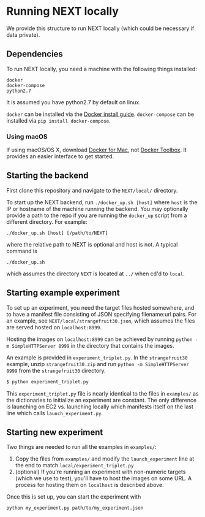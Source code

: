 # Running NEXT locally
We provide this structure to run NEXT locally (which could be necessary if data
private).

## Dependencies

To run NEXT locally, you need a machine with the following things installed:

```
docker
docker-compose
python2.7
```

It is assumed you have python2.7 by default on linux.

`docker` can be installed via the [Docker install guide]. `docker-compose` can
be installed via `pip install docker-compose`.

### Using macOS
If using macOS/OS X, download [Docker for Mac], not [Docker Toolbox]. It
provides an easier interface to get started.

[Docker for Mac]:https://docs.docker.com/engine/installation/mac/#/docker-for-mac

[Docker install guide]:https://docs.docker.com/v1.8/installation/

## Starting the backend

First clone this repository and navigate to the `NEXT/local/` directory.  

To start up the NEXT backend, run `./docker_up.sh [host]` where `host`
is the IP or hostname of the machine running the backend.  You may
optionally provide a path to the repo if you are running the
`docker_up` script from a different directory.  For example:

```
./docker_up.sh [host] [/path/to/NEXT]
```

where the relative path to NEXT is optional and host is not. A typical
command is

```
./docker_up.sh
```

which assumes the directory `NEXT` is located at `../` when cd'd to `local`.

## Starting example experiment

To set up an experiment, you need the target files hosted somewhere,
and to have a manifest file consisting of JSON specifying filename:url
pairs.  For an example, see `NEXT/local/strangefruit30.json`, which
assumes the files are served hosted on `localhost:8999`.

Hosting the images on `localhost:8999` can be achieved by running
`python -m SimpleHTTPServer 8999` in the directory that contains the images.

An example is provided in `experiment_triplet.py`. In
the `strangefruit30` example, unzip `strangefruit30.zip` and run
`python -m SimpleHTTPServer 8999` from the `strangefruit30` directory.

``` bash
$ python experiment_triplet.py
```

This `experiment_triplet.py` file is nearly identical to the files in
`examples/` as the dictionaries to initialize an experiment are constant. The
only difference is launching on EC2 vs. launching locally which manifests
itself on the last line which calls `launch_experiment.py`.

## Starting new experiment
Two things are needed to run all the examples in `examples/`:

1. Copy the files from `examples/` and modify the `launch_experiment` line at
   the end to match `local/experiment_triplet.py`
2. (optional) If you're running an experiment with non-numeric targets (which
   we use to test), you'll have to host the images on some URL. A process for
   hosting them on `localhost` is described above.

Once this is set up, you can start the experiment with 

```
python my_experiment.py path/to/my_experiment.json
```

[Docker Toolbox]:https://www.docker.com/products/docker-toolbox
